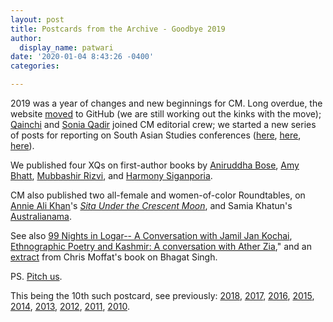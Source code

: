 ```yaml
---
layout: post
title: Postcards from the Archive - Goodbye 2019
author:
  display_name: patwari
date: '2020-01-04 8:43:26 -0400'
categories:

---
```


2019 was a year of changes and new beginnings for CM. Long overdue, the website [moved](https://www.chapatimystery.com/archives/change.html) to GitHub (we are still working out the kinks with the move); [Qainchi](https://www.chapatimystery.com/posts/qainchi.html) and [Sonia Qadir](https://www.chapatimystery.com/archives/Australianama-RT.html) joined CM editorial crew; we started a new series of posts for reporting on South Asian Studies conferences
([here](https://www.chapatimystery.com/archives/8th_annual_um_pakistan_conference_movement_migration_and_borders.html),
[here](https://www.chapatimystery.com/archives/matters_of_the_state_conference_report.html),
[here](https://www.chapatimystery.com/archives/9th_annual_UM_Pakistan_Conference_report.html)).

We published four XQs on first-author books by [Aniruddha Bose](https://www.chapatimystery.com/archives/xqs_xvi_-_a_conversation_with_aniruddha_bose.html), [Amy Bhatt](https://www.chapatimystery.com/archives/xqs_xvii_-_a_conversation_with_amy_bhatt.html), [Mubbashir Rizvi](https://www.chapatimystery.com/archives/xqs_xviii_-_a_conversation_with_mubbashir_rizvi.html), and [Harmony Siganporia](https://www.chapatimystery.com/archives/xqs_xix_-_a_conversation_with_harmony_siganporia.html).

CM also published two all-female and women-of-color Roundtables, on [Annie Ali Khan](https://www.chapatimystery.com/archives/in_memoriam_quratulain_ali_khan.html)'s [*Sita Under the Crescent
Moon*](https://www.chapatimystery.com/archives/roundtableiv_Sita_Under_the_Crescent_Moon.html), and Samia Khatun's [Australianama](https://www.chapatimystery.com/archives/Australianama-RT.html).

See also [99 Nights in Logar-- A Conversation with Jamil Jan Kochai](https://www.chapatimystery.com/archives/99_nights_in_logar.html), [Ethnographic Poetry and Kashmir: A conversation with Ather Zia](https://www.chapatimystery.com/archives/ethnographic_poetry_and_kashmir_a_conversation_with_ather_zia.html),"
and an [extract](https://www.chapatimystery.com/archives/cm_exclusive_the_promise_of_bhagat_singh.html)
from Chris Moffat's book on Bhagat Singh.

PS. [Pitch us](https://www.chapatimystery.com/archives/get_involved.html).

This being the 10th such postcard, see previously:
[2018](https://www.chapatimystery.com/archives/postcards_from_the_archives_goodbye_2018.html),
[2017](https://www.chapatimystery.com/archives/postcards_from_the_archives_goodbye_2017.html), [2016](https://www.chapatimystery.com/archives/postcards_from_the_archives_goodbye_2016.html), [2015](https://www.chapatimystery.com/archives/postcards_from_the_archive_goodbye_2015.html),
[2014](https://www.chapatimystery.com/archives/postcards_from_the_archive_goodbye_2014.html), [2013](https://www.chapatimystery.com/archives/postcards_from_the_archive_goodbye_2013.html), [2012](https://www.chapatimystery.com/archives/postcards_from_the_archive_goodbye_2012.html), [2011](https://www.chapatimystery.com/archives/postcards_from_the_archive_goodbye_2011.html), [2010](https://www.chapatimystery.com/archives/goodbye_2010.html).
